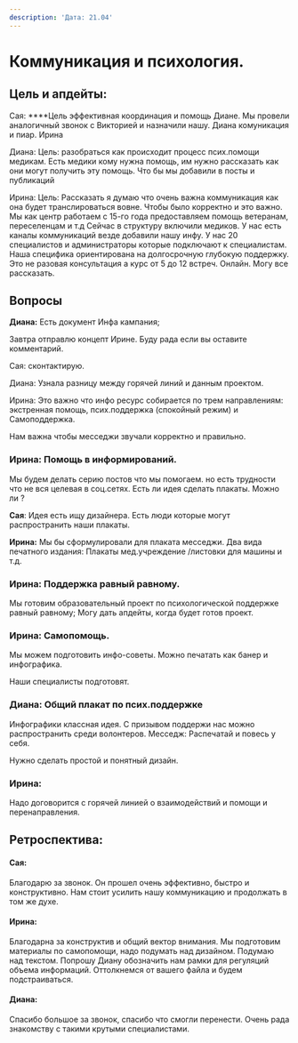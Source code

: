 ```yaml
---
description: 'Дата: 21.04'
---
```


# Коммуникация и психология.

## Цель и апдейты:

Сая: ****Цель эффективная координация и помощь Диане. Мы провели аналогичный звонок с Викторией и назначили нашу. Диана комуникация и пиар. Ирина

Диана: Цель: разобраться как происходит процесс псих.помощи медикам. Есть медики кому нужна помощь, им нужно рассказать как они могут получить эту помощь. Что бы мы добавили в посты и публикаций 

Ирина: Цель: Рассказать я думаю что очень важна коммуникация как она будет транслироваться вовне. Чтобы было корректно и это важно. Мы как центр работаем с 15-го года предоставляем помощь ветеранам, переселенцам и т.д Сейчас в структуру включили медиков. У нас есть каналы коммуникаций везде добавили нашу инфу. У нас 20 специалистов и администраторы которые подключают к специалистам. Наша специфика ориентирована на долгосрочную глубокую поддержку. Это не разовая консультация а курс от 5 до 12 встреч. Онлайн. Могу все рассказать.

## Вопросы 

**Диана:** Есть документ Инфа кампания; 

Завтра отправлю концепт Ирине. Буду рада если вы оставите комментарий. 

Сая: сконтактирую. 

Диана: Узнала разницу между горячей линий и данным проектом.

Ирина: Это важно что инфо ресурс собирается по трем направлениям: экстренная помощь, псих.поддержка \(спокойный режим\) и Самоподдержка. 

Нам важна чтобы месседжи звучали корректно и правильно. 



### Ирина: Помощь в информирований.

Мы будем делать серию постов что мы помогаем. но есть трудности что не вся целевая в соц.сетях. Есть ли идея сделать плакаты. Можно ли ? 

**Сая**: Идея есть ищу дизайнера. Есть люди которые могут распространить наши плакаты.

**Ирина:** Мы бы сформулировали для плаката месседжи. Два вида печатного издания: Плакаты мед.учреждение /листовки для машины и т.д. 

### Ирина: Поддержка равный равному.

Мы готовим образовательный проект по психологической поддержке равный равному; Могу дать апдейты, когда будет готов проект.

### Ирина: Самопомощь. 

Мы можем подготовить инфо-советы. Можно печатать как банер и инфографика. 

Наши специалисты подготовят. 

### Диана: Общий плакат по псих.поддержке 

Инфографики классная идея. С призывом поддержи нас можно распространить среди волонтеров. Месседж: Распечатай и повесь у себя. 

Нужно сделать простой и понятный дизайн. 

### Ирина: 

Надо договорится с горячей линией о взаимодействий и помощи и перенаправления. 

## Ретроспектива: 

#### Сая: 

Благодарю за звонок. Он прошел очень эффективно, быстро и конструктивно. Нам стоит усилить нашу коммуникацию и продолжать в том же духе. 

#### Ирина:

Благодарна за конструктив и общий вектор внимания. Мы подготовим материалы по самопомощи, надо подумать над дизайном. Подумаю над текстом. Попрошу Диану обозначить нам рамки для регуляций объема информаций. Оттолкнемся от вашего файла и будем подстраиваться.

#### Диана: 

Спасибо большое за звонок, спасибо что смогли перенести. Очень рада знакомству с такими крутыми специалистами. 







###  













